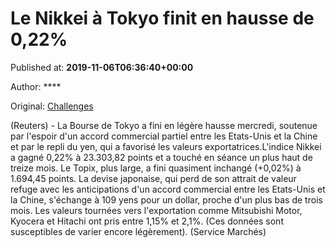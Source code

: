 
# Le Nikkei à Tokyo finit en hausse de 0,22%

Published at: **2019-11-06T06:36:40+00:00**

Author: ****

Original: [Challenges](https://www.challenges.fr/finance-et-marche/le-nikkei-a-tokyo-finit-en-hausse-de-0-22_683343)

(Reuters) - La Bourse de Tokyo a fini en légère hausse mercredi, soutenue par l'espoir d'un accord commercial partiel entre les Etats-Unis et la Chine et par le repli du yen, qui a favorisé les valeurs exportatrices.L'indice Nikkei a gagné 0,22% à 23.303,82 points et a touché en séance un plus haut de treize mois. Le Topix, plus large, a fini quasiment inchangé (+0,02%) à 1.694,45 points.
La devise japonaise, qui perd de son attrait de valeur refuge avec les anticipations d'un accord commercial entre les Etats-Unis et la Chine, s'échange à 109 yens pour un dollar, proche d'un plus bas de trois mois.
Les valeurs tournées vers l'exportation comme Mitsubishi Motor, Kyocera et Hitachi ont pris entre 1,15% et 2,1%.
(Ces données sont susceptibles de varier encore légèrement).
(Service Marchés)
